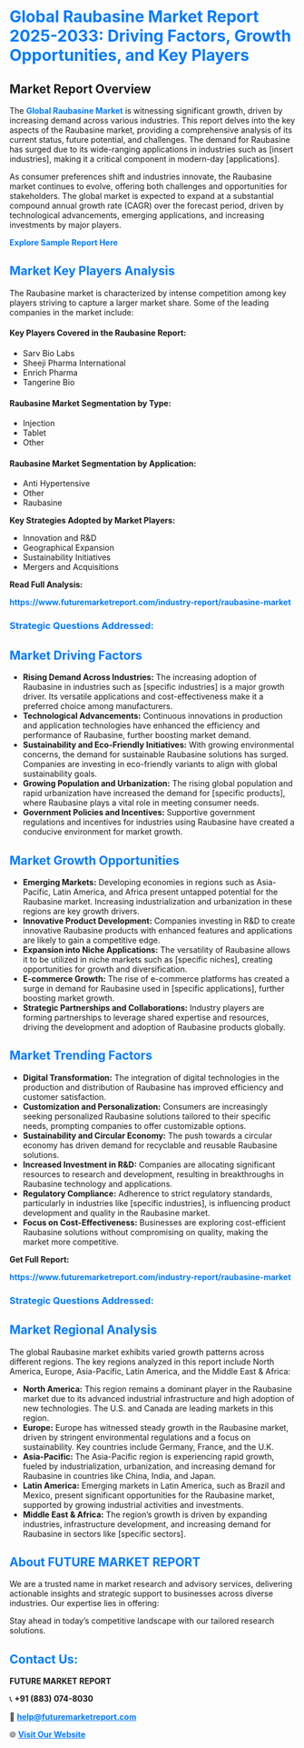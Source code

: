 <h1 style="color: #007BFF;">Global Raubasine Market Report 2025-2033: Driving Factors, Growth Opportunities, and Key Players</h1>

<section id="overview">
<h2>Market Report Overview</h2>
<p>The <a href="https://www.futuremarketreport.com/industry-report/raubasine-market" style="color: #007BFF; text-decoration: none;"><strong>Global Raubasine Market</strong></a> is witnessing significant growth, driven by increasing demand across various industries. This report delves into the key aspects of the Raubasine market, providing a comprehensive analysis of its current status, future potential, and challenges. The demand for Raubasine has surged due to its wide-ranging applications in industries such as [insert industries], making it a critical component in modern-day [applications].</p>
<p>As consumer preferences shift and industries innovate, the Raubasine market continues to evolve, offering both challenges and opportunities for stakeholders. The global market is expected to expand at a substantial compound annual growth rate (CAGR) over the forecast period, driven by technological advancements, emerging applications, and increasing investments by major players.</p>
</section>

<section id="overview">
<p><a href="https://www.futuremarketreport.com/request-sample/reportId=125838" style="color: #007BFF; text-decoration: none;"><strong>Explore Sample Report Here</strong></a></p>
</section>

<section id="key-players">
<h2 style="color: #007BFF;">Market Key Players Analysis</h2>
<p>The Raubasine market is characterized by intense competition among key players striving to capture a larger market share. Some of the leading companies in the market include:</p>
<h4>Key Players Covered in the Raubasine Report:</h4>
<ul><li>Sarv Bio Labs</li><li>Sheeji Pharma International</li><li>Enrich Pharma</li><li>Tangerine Bio</li></ul>
<h4>Raubasine Market Segmentation by Type:</h4>
<ul><li>Injection</li><li>Tablet</li><li>Other</li></ul>

<h4>Raubasine Market Segmentation by Application:</h4>
<ul><li>Anti Hypertensive</li><li>Other</li><li>Raubasine</li></ul>
<p><strong>Key Strategies Adopted by Market Players:</strong></p>
<ul>
<li>Innovation and R&D</li>
<li>Geographical Expansion</li>
<li>Sustainability Initiatives</li>
<li>Mergers and Acquisitions</li>
</ul>
</section>

<section>
<p><strong>Read Full Analysis: </strong></p><a href="https://www.futuremarketreport.com/industry-report/raubasine-market" style="color: #007BFF; text-decoration: none;"><strong>https://www.futuremarketreport.com/industry-report/raubasine-market</strong></a>
<h3 style="color: #007BFF;">Strategic Questions Addressed:</h3>
</section>

<section id="driving-factors">
<h2 style="color: #007BFF;">Market Driving Factors</h2>
<ul>
<li><strong>Rising Demand Across Industries:</strong> The increasing adoption of Raubasine in industries such as [specific industries] is a major growth driver. Its versatile applications and cost-effectiveness make it a preferred choice among manufacturers.</li>
<li><strong>Technological Advancements:</strong> Continuous innovations in production and application technologies have enhanced the efficiency and performance of Raubasine, further boosting market demand.</li>
<li><strong>Sustainability and Eco-Friendly Initiatives:</strong> With growing environmental concerns, the demand for sustainable Raubasine solutions has surged. Companies are investing in eco-friendly variants to align with global sustainability goals.</li>
<li><strong>Growing Population and Urbanization:</strong> The rising global population and rapid urbanization have increased the demand for [specific products], where Raubasine plays a vital role in meeting consumer needs.</li>
<li><strong>Government Policies and Incentives:</strong> Supportive government regulations and incentives for industries using Raubasine have created a conducive environment for market growth.</li>
</ul>
</section>

<section id="growth-opportunities">
<h2 style="color: #007BFF;">Market Growth Opportunities</h2>
<ul>
<li><strong>Emerging Markets:</strong> Developing economies in regions such as Asia-Pacific, Latin America, and Africa present untapped potential for the Raubasine market. Increasing industrialization and urbanization in these regions are key growth drivers.</li>
<li><strong>Innovative Product Development:</strong> Companies investing in R&D to create innovative Raubasine products with enhanced features and applications are likely to gain a competitive edge.</li>
<li><strong>Expansion into Niche Applications:</strong> The versatility of Raubasine allows it to be utilized in niche markets such as [specific niches], creating opportunities for growth and diversification.</li>
<li><strong>E-commerce Growth:</strong> The rise of e-commerce platforms has created a surge in demand for Raubasine used in [specific applications], further boosting market growth.</li>
<li><strong>Strategic Partnerships and Collaborations:</strong> Industry players are forming partnerships to leverage shared expertise and resources, driving the development and adoption of Raubasine products globally.</li>
</ul>
</section>

<section id="trending-factors">
<h2 style="color: #007BFF;">Market Trending Factors</h2>
<ul>
<li><strong>Digital Transformation:</strong> The integration of digital technologies in the production and distribution of Raubasine has improved efficiency and customer satisfaction.</li>
<li><strong>Customization and Personalization:</strong> Consumers are increasingly seeking personalized Raubasine solutions tailored to their specific needs, prompting companies to offer customizable options.</li>
<li><strong>Sustainability and Circular Economy:</strong> The push towards a circular economy has driven demand for recyclable and reusable Raubasine solutions.</li>
<li><strong>Increased Investment in R&D:</strong> Companies are allocating significant resources to research and development, resulting in breakthroughs in Raubasine technology and applications.</li>
<li><strong>Regulatory Compliance:</strong> Adherence to strict regulatory standards, particularly in industries like [specific industries], is influencing product development and quality in the Raubasine market.</li>
<li><strong>Focus on Cost-Effectiveness:</strong> Businesses are exploring cost-efficient Raubasine solutions without compromising on quality, making the market more competitive.</li>
</ul>
</section>

<section>
<p><strong>Get Full Report: </strong></p><a href="https://www.futuremarketreport.com/industry-report/raubasine-market" style="color: #007BFF; text-decoration: none;"><strong>https://www.futuremarketreport.com/industry-report/raubasine-market</strong></a>
<h3 style="color: #007BFF;">Strategic Questions Addressed:</h3>
</section>


<section id="regional-analysis">
<h2 style="color: #007BFF;">Market Regional Analysis</h2>
<p>The global Raubasine market exhibits varied growth patterns across different regions. The key regions analyzed in this report include North America, Europe, Asia-Pacific, Latin America, and the Middle East & Africa:</p>
<ul>
<li><strong>North America:</strong> This region remains a dominant player in the Raubasine market due to its advanced industrial infrastructure and high adoption of new technologies. The U.S. and Canada are leading markets in this region.</li>
<li><strong>Europe:</strong> Europe has witnessed steady growth in the Raubasine market, driven by stringent environmental regulations and a focus on sustainability. Key countries include Germany, France, and the U.K.</li>
<li><strong>Asia-Pacific:</strong> The Asia-Pacific region is experiencing rapid growth, fueled by industrialization, urbanization, and increasing demand for Raubasine in countries like China, India, and Japan.</li>
<li><strong>Latin America:</strong> Emerging markets in Latin America, such as Brazil and Mexico, present significant opportunities for the Raubasine market, supported by growing industrial activities and investments.</li>
<li><strong>Middle East & Africa:</strong> The region’s growth is driven by expanding industries, infrastructure development, and increasing demand for Raubasine in sectors like [specific sectors].</li>
</ul>
</section>

<footer>
<h2 style="color: #007BFF;">About FUTURE MARKET REPORT</h2>
<p>We are a trusted name in market research and advisory services, delivering actionable insights and strategic support to businesses across diverse industries. Our expertise lies in offering:</p>

<p>Stay ahead in today’s competitive landscape with our tailored research solutions.</p>

<h2 style="color: #007BFF;">Contact Us:</h2>
<p><strong>FUTURE MARKET REPORT</strong></p>
<p>📞 <strong>+91 (883) 074-8030</strong></p>
<p>📧 <strong><a href="mailto:help@futuremarketreport.com" style="color: #007BFF;">help@futuremarketreport.com</a></strong></p>
<p>🌐 <strong><a href="https://www.futuremarketreport.com/" style="color: #007BFF;">Visit Our Website</a></strong></p>
</footer>